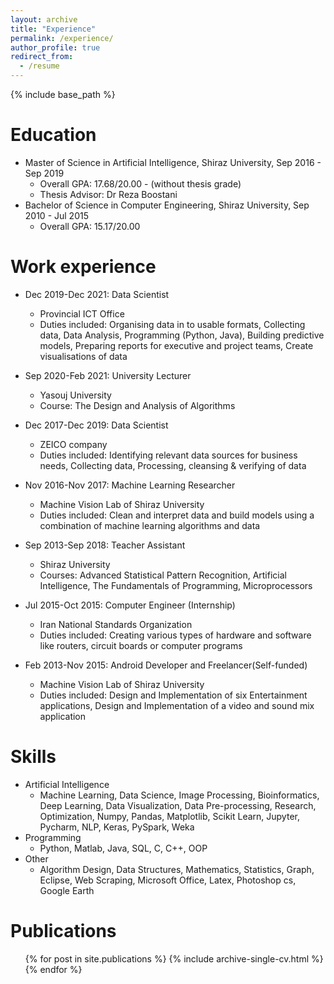 ```yaml
---
layout: archive
title: "Experience"
permalink: /experience/
author_profile: true
redirect_from:
  - /resume
---
```


{% include base_path %}


Education
======
* Master of Science in Artificial Intelligence, Shiraz University, Sep 2016 - Sep 2019
  * Overall GPA: 17.68/20.00 - (without thesis grade)
  * Thesis Advisor: Dr Reza Boostani
* Bachelor of Science in Computer Engineering, Shiraz University, Sep 2010 - Jul 2015
  * Overall GPA: 15.17/20.00

Work experience
======
* Dec 2019-Dec 2021: Data Scientist
  * Provincial ICT Office
  * Duties included: Organising data in to usable formats, Collecting data, Data Analysis, Programming (Python, Java), Building predictive models, Preparing reports for executive and project teams, Create visualisations of data

* Sep 2020-Feb 2021: University Lecturer
  * Yasouj University
  * Course: The Design and Analysis of Algorithms
  
* Dec 2017-Dec 2019: Data Scientist
  * ZEICO company
  * Duties included: Identifying relevant data sources for business needs, Collecting data, Processing, cleansing & verifying of data

* Nov 2016-Nov 2017: Machine Learning Researcher
  * Machine Vision Lab of Shiraz University
  * Duties included: Clean and interpret data and build models using a combination of machine learning algorithms and data
 
* Sep 2013-Sep 2018: Teacher Assistant
  * Shiraz University
  * Courses: Advanced Statistical Pattern Recognition, Artificial Intelligence, The Fundamentals of Programming, Microprocessors
  
* Jul 2015-Oct 2015: Computer Engineer (Internship)
  * Iran National Standards Organization
  * Duties included: Creating various types of hardware and software like routers, circuit boards or computer programs

* Feb 2013-Nov 2015: Android Developer and Freelancer(Self-funded)
  * Machine Vision Lab of Shiraz University
  * Duties included: Design and Implementation of six Entertainment applications, Design and Implementation of a video and sound mix application


Skills
======
* Artificial Intelligence
  * Machine Learning, Data Science, Image Processing, Bioinformatics, Deep Learning, Data Visualization, Data Pre-processing, Research, Optimization, Numpy, Pandas, Matplotlib, Scikit Learn, Jupyter, Pycharm, NLP, Keras, PySpark, Weka
* Programming 
  * Python, Matlab, Java, SQL, C, C++, OOP
* Other 
  * Algorithm Design, Data Structures, Mathematics, Statistics, Graph, Eclipse, Web Scraping, Microsoft Office, Latex, Photoshop cs, Google Earth

Publications
======
  <ul>{% for post in site.publications %}
    {% include archive-single-cv.html %}
  {% endfor %}</ul>
  

